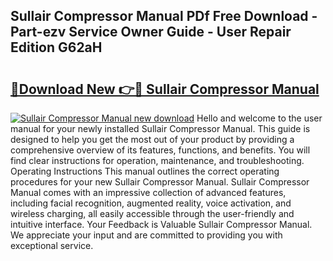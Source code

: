 ## Sullair Compressor Manual PDf Free Download - Part-ezv Service Owner Guide - User Repair Edition G62aH

# <h2><a href="http://bc93143.oget.top/?id=Sullair+Compressor+Manual">🔗Download New 👉🔴 Sullair Compressor Manual</a></h2>

[![Sullair Compressor Manual new download](https://i.imgur.com/5g1atiW.png)](http://bc93143.oget.top/?id=Sullair+Compressor+Manual)
Hello and welcome to the user manual for your newly installed Sullair Compressor Manual. This guide is designed to help you get the most out of your product by providing a comprehensive overview of its features, functions, and benefits. You will find clear instructions for operation, maintenance, and troubleshooting. Operating Instructions This manual outlines the correct operating procedures for your new Sullair Compressor Manual. Sullair Compressor Manual comes with an impressive collection of advanced features, including facial recognition, augmented reality, voice activation, and wireless charging, all easily accessible through the user-friendly and intuitive interface. Your Feedback is Valuable Sullair Compressor Manual. We appreciate your input and are committed to providing you with exceptional service.
